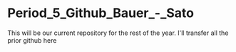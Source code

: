 # Period_5_Github_Bauer_-_Sato
This will be our current repository for the rest of the year. I'll transfer all the prior github here

